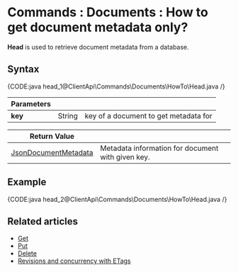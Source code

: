 # Commands : Documents : How to get document metadata only?

**Head** is used to retrieve document metadata from a database.

## Syntax

{CODE:java head_1@ClientApi\Commands\Documents\HowTo\Head.java /}

| Parameters | | |
| ------------- | ------------- | ----- |
| **key** | String | key of a document to get metadata for |

| Return Value | |
| ------------- | ----- |
| [JsonDocumentMetadata](../../../../glossary/json-document-metadata) | Metadata information for document with given key. |

## Example

{CODE:java head_2@ClientApi\Commands\Documents\HowTo\Head.java /}

## Related articles

- [Get](../../../../client-api/commands/documents/get)  
- [Put](../../../../client-api/commands/documents/put)  
- [Delete](../../../../client-api/commands/documents/delete)  
- [Revisions and concurrency with ETags](../../../../client-api/concurrency/revisions-and-concurrency-with-etags)   